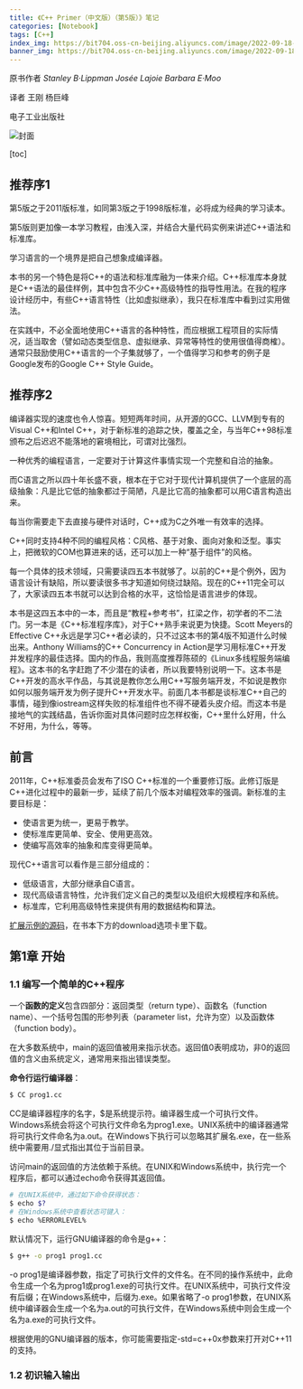```yaml
---
title: 《C++ Primer（中文版）（第5版）》笔记
categories: [Notebook]
tags: [C++]
index_img: https://bit704.oss-cn-beijing.aliyuncs.com/image/2022-09-18-C++Primer.jpg
banner_img: https://bit704.oss-cn-beijing.aliyuncs.com/image/2022-09-18-C++Primer.jpg
---
```


原书作者      *Stanley B·Lippman      Josée Lajoie      Barbara E·Moo*

<!--more-->

译者 王刚 杨巨峰

电子工业出版社

![封面](https://bit704.oss-cn-beijing.aliyuncs.com/image/2022-09-18-C++Primer_s.jpg)

[toc]

## 推荐序1

第5版之于2011版标准，如同第3版之于1998版标准，必将成为经典的学习读本。

第5版则更加像一本学习教程，由浅入深，并结合大量代码实例来讲述C++语法和标准库。

学习语言的一个境界是把自己想象成编译器。

本书的另一个特色是将C++的语法和标准库融为一体来介绍。C++标准库本身就是C++语法的最佳样例，其中包含不少C++高级特性的指导性用法。在我的程序设计经历中，有些C++语言特性（比如虚拟继承），我只在标准库中看到过实用做法。

在实践中，不必全面地使用C++语言的各种特性，而应根据工程项目的实际情况，适当取舍（譬如动态类型信息、虚拟继承、异常等特性的使用很值得商榷）。通常只鼓励使用C++语言的一个子集就够了，一个值得学习和参考的例子是Google发布的Google C++ Style Guide。

## 推荐序2

编译器实现的速度也令人惊喜。短短两年时间，从开源的GCC、LLVM到专有的Visual C++和Intel C++，对于新标准的追踪之快，覆盖之全，与当年C++98标准颁布之后迟迟不能落地的窘境相比，可谓对比强烈。

一种优秀的编程语言，一定要对于计算这件事情实现一个完整和自洽的抽象。

而C语言之所以四十年长盛不衰，根本在于它对于现代计算机提供了一个底层的高级抽象：凡是比它低的抽象都过于简陋，凡是比它高的抽象都可以用C语言构造出来。

每当你需要走下去直接与硬件对话时，C++成为C之外唯一有效率的选择。

C++同时支持4种不同的编程风格：C风格、基于对象、面向对象和泛型。事实上，把微软的COM也算进来的话，还可以加上一种“基于组件”的风格。

每一个具体的技术领域，只需要读四五本书就够了。以前的C++是个例外，因为语言设计有缺陷，所以要读很多书才知道如何绕过缺陷。现在的C++11完全可以了，大家读四五本书就可以达到合格的水平，这恰恰是语言进步的体现。

本书是这四五本中的一本，而且是“教程+参考书”，扛梁之作，初学者的不二法门。另一本是《C++标准程序库》，对于C++熟手来说更为快捷。Scott Meyers的Effective C++永远是学习C++者必读的，只不过这本书的第4版不知道什么时候出来。Anthony Williams的C++ Concurrency in Action是学习用标准C++开发并发程序的最佳选择。国内的作品，我则高度推荐陈硕的《Linux多线程服务端编程》。这本书的名字赶跑了不少潜在的读者，所以我要特别说明一下。这本书是C++开发的高水平作品，与其说是教你怎么用C++写服务端开发，不如说是教你如何以服务端开发为例子提升C++开发水平。前面几本书都是谈标准C++自己的事情，碰到像iostream这样失败的标准组件也不得不硬着头皮介绍。而这本书是接地气的实践结晶，告诉你面对具体问题时应怎样权衡，C++里什么好用，什么不好用，为什么，等等。

## 前言

2011年，C++标准委员会发布了ISO C++标准的一个重要修订版。此修订版是C++进化过程中的最新一步，延续了前几个版本对编程效率的强调。新标准的主要目标是：

- 使语言更为统一，更易于教学。
- 使标准库更简单、安全、使用更高效。
- 使编写高效率的抽象和库变得更简单。

现代C++语言可以看作是三部分组成的：

- 低级语言，大部分继承自C语言。
- 现代高级语言特性，允许我们定义自己的类型以及组织大规模程序和系统。
- 标准库，它利用高级特性来提供有用的数据结构和算法。

[扩展示例的源码](http://www.informit.com/title/0321714113)，在书本下方的download选项卡里下载。

## 第1章  开始

### 1.1 编写一个简单的C++程序

一个**函数的定义**包含四部分：返回类型（return type）、函数名（function name）、一个括号包围的形参列表（parameter list，允许为空）以及函数体（function body）。

在大多数系统中，main的返回值被用来指示状态。返回值0表明成功，非0的返回值的含义由系统定义，通常用来指出错误类型。

**命令行运行编译器**：

```bash
$ CC prog1.cc
```

CC是编译器程序的名字，\$是系统提示符。编译器生成一个可执行文件。Windows系统会将这个可执行文件命名为prog1.exe。UNIX系统中的编译器通常将可执行文件命名为a.out。在Windows下执行可以忽略其扩展名.exe，在一些系统中需要用$./$显式指出其位于当前目录。

访问main的返回值的方法依赖于系统。在UNIX和Windows系统中，执行完一个程序后，都可以通过echo命令获得其返回值。

```bash
# 在UNIX系统中，通过如下命令获得状态：
$ echo $?
# 在Windows系统中查看状态可键入：
$ echo %ERRORLEVEL%
```

默认情况下，运行GNU编译器的命令是g++：

```bash
$ g++ -o prog1 prog1.cc
```

\-o prog1是编译器参数，指定了可执行文件的文件名。在不同的操作系统中，此命令生成一个名为prog1或prog1.exe的可执行文件。在UNIX系统中，可执行文件没有后缀；在Windows系统中，后缀为.exe。如果省略了-o prog1参数，在UNIX系统中编译器会生成一个名为a.out的可执行文件，在Windows系统中则会生成一个名为a.exe的可执行文件。

根据使用的GNU编译器的版本，你可能需要指定-std=c++0x参数来打开对C++11的支持。

### 1.2 初识输入输出





